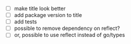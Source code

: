 * [ ] make title look better
* [ ] add package version to title
* [ ] add tests
* [ ] possible to remove dependency on reflect?
* [ ] or, possible to use reflect instead of go/types
